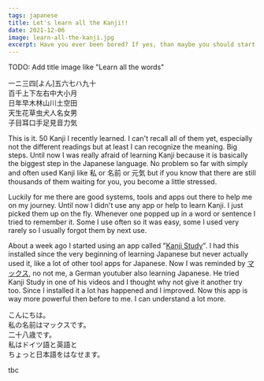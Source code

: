 ```yaml
---
tags: japanese
title: Let's learn all the Kanji!!
date: 2021-12-06
image: learn-all-the-kanji.jpg
excerpt: Have you ever been bored? If yes, than maybe you should start learning Kanji. It's the perfect way of spending countless days without every having to feel boredom again. KEKW.
---
```


TODO: Add title image like "Learn all the words"

<p class="jp jp--vertical">
    一ニ三四[よん]五六七ハ九十<br />
    百千上下左右中大小月<br />
    日年早木林山川土空田<br />
    天生花草虫犬人名女男<br />
    子目耳口手足見音力気
</p>

This is it. 50 Kanji I recently learned. I can't recall all of them yet, especially not the different readings but at least I can recognize the meaning. Big steps. Until now I was really afraid of learning Kanji because it is basically the biggest step in the Japanese language. No problem so far with simply and often used Kanji like 私 or 名前 or 元気 but if you know that there are still thousands of them waiting for you, you become a little stressed.

Luckily for me there are good systems, tools and apps out there to help me on my journey. Until now I didn't use any app or help to learn Kanji. I just picked them up on the fly. Whenever one popped up in a word or sentence I tried to remember it. Some I use often so it was easy, some I used very rarely so I usually forgot them by next use.

About a week ago I started using an app called "[Kanji Study](https://play.google.com/store/apps/details?id=com.mindtwisted.kanjistudy&hl=de&gl=US)". I had this installed since the very beginning of learning Japanese but never actually used it, like a lot of other tool apps for Japanese. Now I was reminded by [マックス](https://www.youtube.com/channel/UCTcsUriABcZ1I5pbA38x30A), no not me, a German youtuber also learning Japanese. He tried Kanji Study in one of his videos and I thought why not give it another try too. Since I installed it a lot has happened and I improved. Now this app is way more powerful then before to me. I can understand a lot more.

<p class="jp">
    こんにちは。<br />
    私の名前はマックスです。<br />
    二十八歳です。<br />
    私はドイツ語と英語と<br />ちょっと日本語をはなせます。
</p>

tbc